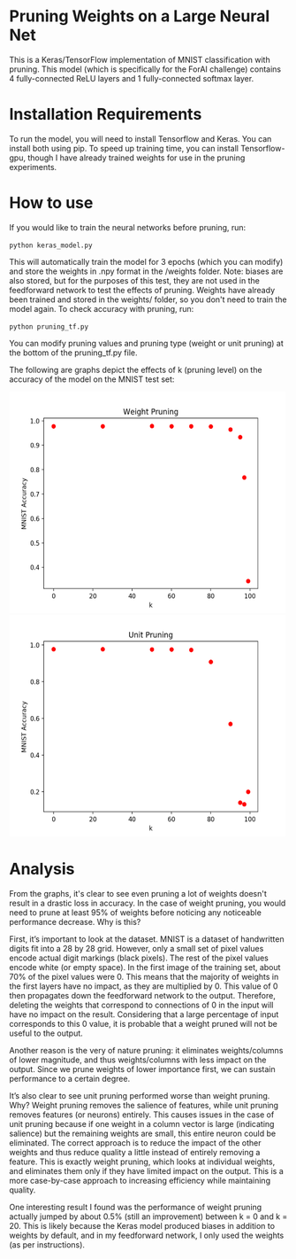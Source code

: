 # Pruning Weights on a Large Neural Net

This is a Keras/TensorFlow implementation of MNIST classification with pruning. This model (which is specifically for the ForAI challenge) contains 4 fully-connected ReLU layers and 1 fully-connected softmax layer.

# Installation Requirements
To run the model, you will need to install Tensorflow and Keras. You can install both using pip. To speed up training time, you can install Tensorflow-gpu, though I have already trained weights for use in the pruning experiments.

# How to use

If you would like to train the neural networks before pruning, run:

`python keras_model.py`

This will automatically train the model for 3 epochs (which you can modify) and store the weights in .npy format in the /weights folder. Note: biases are also stored, but for the purposes of this test, they are not used in the feedforward network to test the effects of pruning. 
Weights have already been trained and stored in the weights/ folder, so you don't need to train the model again. To check accuracy with pruning, run:

`python pruning_tf.py`

You can modify pruning values and pruning type (weight or unit pruning) at the bottom of the pruning_tf.py file.

The following are graphs depict the effects of k (pruning level) on the accuracy of the model on the MNIST test set:

<img src="/img/weight_pruning.png" alt="Usage Data" width="500" height="400"/>
<img src="/img/unit_pruning.png" alt="Usage Data" width="500" height="400"/>

# Analysis

From the graphs, it's clear to see even pruning a lot of weights doesn't result in a drastic loss in accuracy. In the case of weight pruning, you would need to prune at least 95% of weights before noticing any noticeable performance decrease. Why is this?

First, it’s important to look at the dataset. MNIST is a dataset of handwritten digits fit into a 28 by 28 grid. However, only a small set of pixel values encode actual digit markings (black pixels). The rest of the pixel values encode white (or empty space). In the first image of the training set, about 70% of the pixel values were 0. This means that the majority of weights in the first layers have no impact, as they are multiplied by 0. This value of 0 then propagates down the feedforward network to the output. Therefore, deleting the weights that correspond to connections of 0 in the input will have no impact on the result. Considering that a large percentage of input corresponds to this 0 value, it is probable that a weight pruned will not be useful to the output.

Another reason is the very of nature pruning: it eliminates weights/columns of lower magnitude, and thus weights/columns with less impact on the output. Since we prune weights of lower importance first, we can sustain performance to a certain degree. 

It’s also clear to see unit pruning performed worse than weight pruning. Why? Weight pruning removes the salience of features, while unit pruning removes features (or neurons)  entirely. This causes issues in the case of unit pruning because if one weight in a column vector is large (indicating salience) but the remaining weights are small, this entire neuron could be eliminated. The correct approach is to reduce the impact of the other weights and thus reduce quality a little instead of entirely removing a feature. This is exactly weight pruning, which looks at individual weights, and eliminates them only if they have limited impact on the output. This is a more case-by-case approach to increasing efficiency while maintaining quality.

One interesting result I found was the performance of weight pruning actually jumped by about 0.5% (still an improvement) between k = 0 and k = 20. This is likely because the Keras model produced biases in addition to weights by default, and in my feedforward network, I only used the weights (as per instructions).


